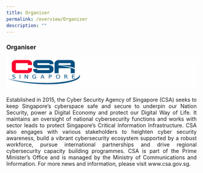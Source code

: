 ```yaml
---
title: Organiser
permalink: /overview/Organiser
description: ""
---
```


###  Organiser

![csa_logo](/images/Organiser%20Logo/about_csa.png)
<p style="text-align:justify">Established in 2015, the Cyber Security Agency of Singapore (CSA) seeks to keep Singapore’s cyberspace safe and secure to underpin our Nation Security, power a Digital Economy and protect our Digital Way of Life. It maintains an oversight of national cybersecurity functions and works with sector leads to protect Singapore’s Critical Information Infrastructure. CSA also engages with various stakeholders to heighten cyber security awareness, build a vibrant cybersecurity ecosystem supported by a robust workforce, pursue international partnerships and drive regional cybersecurity capacity building programmes. CSA is part of the Prime Minister’s Office and is managed by the Ministry of Communications and Information. For more news and information, please visit www.csa.gov.sg. </p>